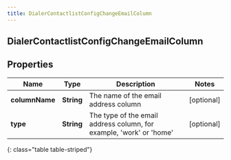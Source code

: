 ```yaml
---
title: DialerContactlistConfigChangeEmailColumn
---
```

## DialerContactlistConfigChangeEmailColumn


## Properties

| Name | Type | Description | Notes |
| ------------ | ------------- | ------------- | ------------- |
| **columnName** | <!----><!---->**String**<!----> | The name of the email address column |  [optional] |
| **type** | <!----><!---->**String**<!----> | The type of the email address column, for example, &#39;work&#39; or &#39;home&#39; |  [optional] |
{: class="table table-striped"}



